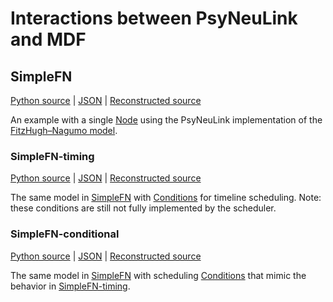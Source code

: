 # Interactions between PsyNeuLink and MDF

## SimpleFN

[Python source](SimpleFN.py) | [JSON](SimpleFN.json) | [Reconstructed source](SimpleFN.reconstructed.py)

An example with a single [Node](../../docs/README.md#node) using the PsyNeuLink implementation of the [FitzHugh–Nagumo model](https://wikipedia.org/wiki/FitzHugh–Nagumo_model).

### SimpleFN-timing

[Python source](SimpleFN-timing.py) | [JSON](SimpleFN-timing.json) | [Reconstructed source](SimpleFN-timing.reconstructed.py)

The same model in [SimpleFN](#SimpleFN) with [Conditions](../../docs/README.md#condition) for timeline scheduling.
Note: these conditions are still not fully implemented by the scheduler.

### SimpleFN-conditional

[Python source](SimpleFN-conditional.py) | [JSON](SimpleFN-conditional.json) | [Reconstructed source](SimpleFN-conditional.reconstructed.py)

The same model in [SimpleFN](#SimpleFN) with scheduling [Conditions](../../docs/README.md#condition) that mimic the behavior in [SimpleFN-timing](#SimpleFN-timing).
